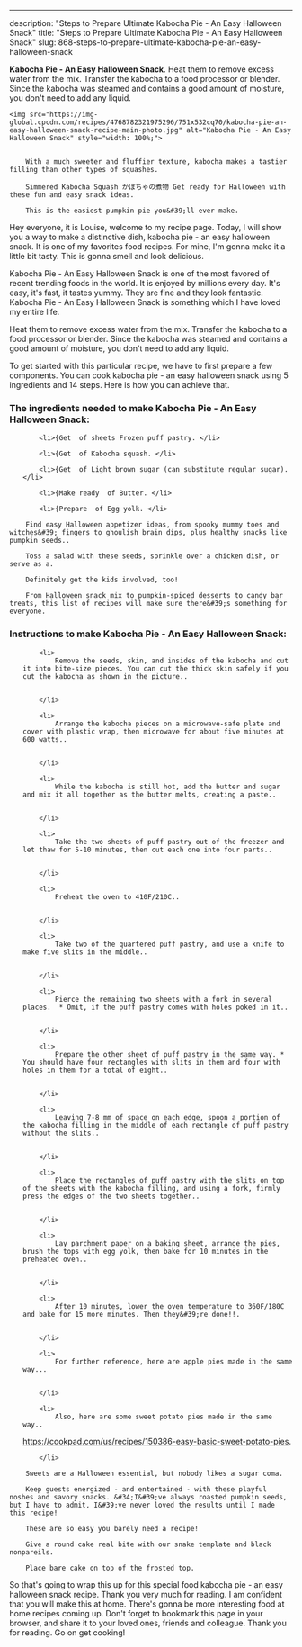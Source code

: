 ---
description: "Steps to Prepare Ultimate Kabocha Pie - An Easy Halloween Snack"
title: "Steps to Prepare Ultimate Kabocha Pie - An Easy Halloween Snack"
slug: 868-steps-to-prepare-ultimate-kabocha-pie-an-easy-halloween-snack

<p>
	<strong>Kabocha Pie - An Easy Halloween Snack</strong>. 
	Heat them to remove excess water from the mix. Transfer the kabocha to a food processor or blender. Since the kabocha was steamed and contains a good amount of moisture, you don&#39;t need to add any liquid.
</p>
<p>
	
	<img src="https://img-global.cpcdn.com/recipes/4768782321975296/751x532cq70/kabocha-pie-an-easy-halloween-snack-recipe-main-photo.jpg" alt="Kabocha Pie - An Easy Halloween Snack" style="width: 100%;">
	
	
		With a much sweeter and fluffier texture, kabocha makes a tastier filling than other types of squashes.
	
		Simmered Kabocha Squash かぼちゃの煮物 Get ready for Halloween with these fun and easy snack ideas.
	
		This is the easiest pumpkin pie you&#39;ll ever make.
	
</p>
<p>
	Hey everyone, it is Louise, welcome to my recipe page. Today, I will show you a way to make a distinctive dish, kabocha pie - an easy halloween snack. It is one of my favorites food recipes. For mine, I'm gonna make it a little bit tasty. This is gonna smell and look delicious.
</p>
	
<p>
	Kabocha Pie - An Easy Halloween Snack is one of the most favored of recent trending foods in the world. It is enjoyed by millions every day. It's easy, it's fast, it tastes yummy. They are fine and they look fantastic. Kabocha Pie - An Easy Halloween Snack is something which I have loved my entire life.
</p>
<p>
	Heat them to remove excess water from the mix. Transfer the kabocha to a food processor or blender. Since the kabocha was steamed and contains a good amount of moisture, you don&#39;t need to add any liquid.
</p>

<p>
To get started with this particular recipe, we have to first prepare a few components. You can cook kabocha pie - an easy halloween snack using 5 ingredients and 14 steps. Here is how you can achieve that.
</p>

<h3>The ingredients needed to make Kabocha Pie - An Easy Halloween Snack:</h3>

<ol>
	
		<li>{Get  of sheets Frozen puff pastry. </li>
	
		<li>{Get  of Kabocha squash. </li>
	
		<li>{Get  of Light brown sugar (can substitute regular sugar). </li>
	
		<li>{Make ready  of Butter. </li>
	
		<li>{Prepare  of Egg yolk. </li>
	
</ol>
<p>
	
		Find easy Halloween appetizer ideas, from spooky mummy toes and witches&#39; fingers to ghoulish brain dips, plus healthy snacks like pumpkin seeds..
	
		Toss a salad with these seeds, sprinkle over a chicken dish, or serve as a.
	
		Definitely get the kids involved, too!
	
		From Halloween snack mix to pumpkin-spiced desserts to candy bar treats, this list of recipes will make sure there&#39;s something for everyone.
	
</p>

<h3>Instructions to make Kabocha Pie - An Easy Halloween Snack:</h3>

<ol>
	
		<li>
			Remove the seeds, skin, and insides of the kabocha and cut it into bite-size pieces. You can cut the thick skin safely if you cut the kabocha as shown in the picture..
			
			
		</li>
	
		<li>
			Arrange the kabocha pieces on a microwave-safe plate and cover with plastic wrap, then microwave for about five minutes at 600 watts..
			
			
		</li>
	
		<li>
			While the kabocha is still hot, add the butter and sugar and mix it all together as the butter melts, creating a paste..
			
			
		</li>
	
		<li>
			Take the two sheets of puff pastry out of the freezer and let thaw for 5-10 minutes, then cut each one into four parts..
			
			
		</li>
	
		<li>
			Preheat the oven to 410F/210C..
			
			
		</li>
	
		<li>
			Take two of the quartered puff pastry, and use a knife to make five slits in the middle..
			
			
		</li>
	
		<li>
			Pierce the remaining two sheets with a fork in several places.  * Omit, if the puff pastry comes with holes poked in it..
			
			
		</li>
	
		<li>
			Prepare the other sheet of puff pastry in the same way. * You should have four rectangles with slits in them and four with holes in them for a total of eight..
			
			
		</li>
	
		<li>
			Leaving 7-8 mm of space on each edge, spoon a portion of the kabocha filling in the middle of each rectangle of puff pastry without the slits..
			
			
		</li>
	
		<li>
			Place the rectangles of puff pastry with the slits on top of the sheets with the kabocha filling, and using a fork, firmly press the edges of the two sheets together..
			
			
		</li>
	
		<li>
			Lay parchment paper on a baking sheet, arrange the pies, brush the tops with egg yolk, then bake for 10 minutes in the preheated oven..
			
			
		</li>
	
		<li>
			After 10 minutes, lower the oven temperature to 360F/180C and bake for 15 more minutes. Then they&#39;re done!!.
			
			
		</li>
	
		<li>
			For further reference, here are apple pies made in the same way...
			
			
		</li>
	
		<li>
			Also, here are some sweet potato pies made in the same way..

https://cookpad.com/us/recipes/150386-easy-basic-sweet-potato-pies.
			
			
		</li>
	
</ol>

<p>
	
		Sweets are a Halloween essential, but nobody likes a sugar coma.
	
		Keep guests energized - and entertained - with these playful noshes and savory snacks. &#34;I&#39;ve always roasted pumpkin seeds, but I have to admit, I&#39;ve never loved the results until I made this recipe!
	
		These are so easy you barely need a recipe!
	
		Give a round cake real bite with our snake template and black nonpareils.
	
		Place bare cake on top of the frosted top.
	
</p>

<p>
	So that's going to wrap this up for this special food kabocha pie - an easy halloween snack recipe. Thank you very much for reading. I am confident that you will make this at home. There's gonna be more interesting food at home recipes coming up. Don't forget to bookmark this page in your browser, and share it to your loved ones, friends and colleague. Thank you for reading. Go on get cooking!
</p>
